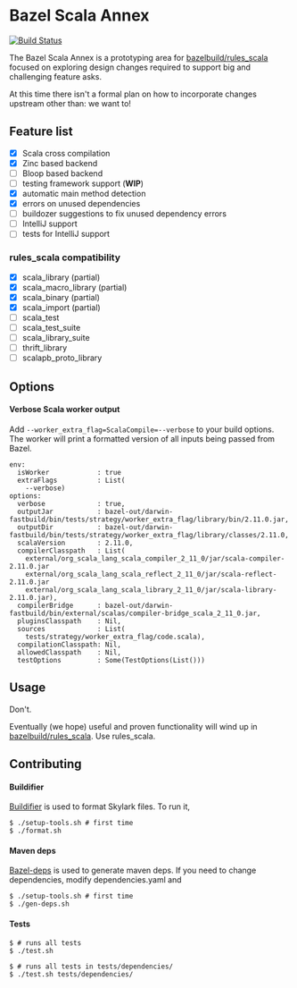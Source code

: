 # Bazel Scala Annex

[![Build Status](https://travis-ci.org/andyscott/rules_scala_annex.svg?branch=master)](https://travis-ci.org/andyscott/rules_scala_annex)

The Bazel Scala Annex is a prototyping area for [bazelbuild/rules_scala](https://github.com/bazelbuild/rules_scala) focused on exploring design changes required to support big and challenging feature asks.

At this time there isn't a formal plan on how to incorporate changes upstream other than: we want to!

## Feature list

- [x] Scala cross compilation
- [x] Zinc based backend
- [ ] Bloop based backend
- [ ] testing framework support (**WIP**)
- [x] automatic main method detection
- [x] errors on unused dependencies
- [ ] buildozer suggestions to fix unused dependency errors
- [ ] IntelliJ support
- [ ] tests for IntelliJ support

### rules_scala compatibility

- [x] scala_library (partial)
- [x] scala_macro_library (partial)
- [x] scala_binary (partial)
- [x] scala_import (partial)
- [ ] scala_test
- [ ] scala_test_suite
- [ ] scala_library_suite
- [ ] thrift_library
- [ ] scalapb_proto_library

## Options

#### Verbose Scala worker output
Add `--worker_extra_flag=ScalaCompile=--verbose` to your build options. The worker will print a formatted version of all inputs being passed from Bazel.

```
env:
  isWorker            : true
  extraFlags          : List(
    --verbose)
options:
  verbose             : true,
  outputJar           : bazel-out/darwin-fastbuild/bin/tests/strategy/worker_extra_flag/library/bin/2.11.0.jar,
  outputDir           : bazel-out/darwin-fastbuild/bin/tests/strategy/worker_extra_flag/library/classes/2.11.0,
  scalaVersion        : 2.11.0,
  compilerClasspath   : List(
    external/org_scala_lang_scala_compiler_2_11_0/jar/scala-compiler-2.11.0.jar
    external/org_scala_lang_scala_reflect_2_11_0/jar/scala-reflect-2.11.0.jar
    external/org_scala_lang_scala_library_2_11_0/jar/scala-library-2.11.0.jar),
  compilerBridge      : bazel-out/darwin-fastbuild/bin/external/scalas/compiler-bridge_scala_2_11_0.jar,
  pluginsClasspath    : Nil,
  sources             : List(
    tests/strategy/worker_extra_flag/code.scala),
  compilationClasspath: Nil,
  allowedClasspath    : Nil,
  testOptions         : Some(TestOptions(List()))
```

## Usage

Don't.

Eventually (we hope) useful and proven functionality will wind up in [bazelbuild/rules_scala](https://github.com/bazelbuild/rules_scala). Use rules_scala.

## Contributing

#### Buildifier

[Buildifier](https://github.com/bazelbuild/buildtools/blob/master/buildifier) is used to format Skylark files. To run
it,

```
$ ./setup-tools.sh # first time
$ ./format.sh
```

#### Maven deps

[Bazel-deps](https://github.com/johnynek/bazel-deps) is used to generate maven deps. If you need to change
dependencies, modify dependencies.yaml and

```
$ ./setup-tools.sh # first time
$ ./gen-deps.sh
```

#### Tests

```
$ # runs all tests
$ ./test.sh
```

```
$ # runs all tests in tests/dependencies/
$ ./test.sh tests/dependencies/
```


